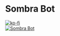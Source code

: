 # Sombra Bot
[![ko-fi](https://www.ko-fi.com/img/donate_sm.png)](https://ko-fi.com/X8X0LUTH)<br>
<a href="https://discordbots.org/bot/516009170353258496" >
  <img src="https://discordbots.org/api/widget/516009170353258496.svg" alt="Sombra Bot" />
</a>
